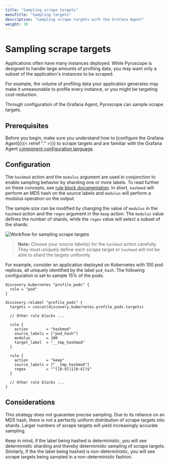 ```yaml
---
title: "Sampling scrape targets"
menuTitle: "Sampling targets"
description: "Sampling scrape targets with the Grafana Agent"
weight: 30
---
```


# Sampling scrape targets

Applications often have many instances deployed. While Pyroscope is designed to handle large amounts of profiling data, you may want only a subset of the application's instances to be scraped.

For example, the volume of profiling data your application generates may make it unreasonable to profile every instance, or you might be targeting cost-reduction.

Through configuration of the Grafana Agent, Pyroscope can sample scrape targets.

## Prerequisites

Before you begin, make sure you understand how to [configure the Grafana Agent]({{< relref "." >}}) to scrape targets and are familiar with the Grafana Agent [component configuration language](/docs/agent/latest/flow/config-language/components).

## Configuration

The `hashmod` action and the `modulus` argument are used in conjunction to enable sampling behavior by sharding one or more labels. To read further on these concepts, see [rule block documentation](/docs/agent/latest/flow/reference/components/discovery.relabel#rule-block). In short, `hashmod` will perform an MD5 hash on the source labels and `modulus` will perform a modulus operation on the output.

The sample size can be modified by changing the value of `modulus` in the `hashmod` action and the `regex` argument in the `keep` action. The `modulus` value defines the number of shards, while the `regex` value will select a subset of the shards.

![Workflow for sampling scrape targets](../sample.svg)

> **Note:**
> Choose your source label(s) for the `hashmod` action carefully. They must uniquely define each scrape target or `hashmod` will not be able to shard the targets uniformly.

For example, consider an application deployed on Kubernetes with 100 pod replicas, all uniquely identified by the label `pod_hash`. The following configuration is set to sample 15% of the pods:

```river
discovery.kubernetes "profile_pods" {
  role = "pod"
}

discovery.relabel "profile_pods" {
  targets = concat(discovery.kubernetes.profile_pods.targets)

  // Other rule blocks ...

  rule {
    action        = "hashmod"
    source_labels = ["pod_hash"]
    modulus       = 100
    target_label  = "__tmp_hashmod"
  }

  rule {
    action        = "keep"
    source_labels = ["__tmp_hashmod"]
    regex         = "^([0-9]|1[0-4])$"
  }

  // Other rule blocks ...
}
```

## Considerations

This strategy does not guarantee precise sampling. Due to its reliance on an MD5 hash, there is not a perfectly uniform distribution of scrape targets into shards. Larger numbers of scrape targets will yield increasingly accurate sampling.

Keep in mind, if the label being hashed is deterministic, you will see deterministic sharding and thereby deterministic sampling of scrape targets. Similarly, if the the label being hashed is non-deterministic, you will see scrape targets being sampled in a non-deterministic fashion.
